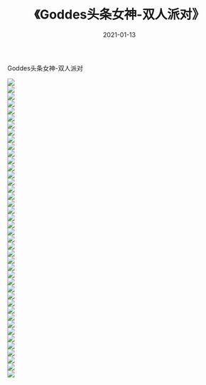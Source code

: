﻿---
layout: post
title:  《Goddes头条女神-双人派对》
date:   2021-01-13
img: http://img.660000.xyz/Sharelink/网络美图/2021/Goddes头条女神-双人派对/000.jpg
categories: [美女, 清纯, 唯美]
---

Goddes头条女神-双人派对

  ![](http://img.660000.xyz/Sharelink/网络美图/2021/Goddes头条女神-双人派对/001.jpg) <br> ![](http://img.660000.xyz/Sharelink/网络美图/2021/Goddes头条女神-双人派对/002.jpg) <br> ![](http://img.660000.xyz/Sharelink/网络美图/2021/Goddes头条女神-双人派对/003.jpg) <br> ![](http://img.660000.xyz/Sharelink/网络美图/2021/Goddes头条女神-双人派对/004.jpg) <br> ![](http://img.660000.xyz/Sharelink/网络美图/2021/Goddes头条女神-双人派对/005.jpg) <br> ![](http://img.660000.xyz/Sharelink/网络美图/2021/Goddes头条女神-双人派对/006.jpg) <br> ![](http://img.660000.xyz/Sharelink/网络美图/2021/Goddes头条女神-双人派对/007.jpg) <br> ![](http://img.660000.xyz/Sharelink/网络美图/2021/Goddes头条女神-双人派对/008.jpg) <br> ![](http://img.660000.xyz/Sharelink/网络美图/2021/Goddes头条女神-双人派对/009.jpg) <br> ![](http://img.660000.xyz/Sharelink/网络美图/2021/Goddes头条女神-双人派对/010.jpg) <br> ![](http://img.660000.xyz/Sharelink/网络美图/2021/Goddes头条女神-双人派对/011.jpg) <br> ![](http://img.660000.xyz/Sharelink/网络美图/2021/Goddes头条女神-双人派对/012.jpg) <br> ![](http://img.660000.xyz/Sharelink/网络美图/2021/Goddes头条女神-双人派对/013.jpg) <br> ![](http://img.660000.xyz/Sharelink/网络美图/2021/Goddes头条女神-双人派对/014.jpg) <br> ![](http://img.660000.xyz/Sharelink/网络美图/2021/Goddes头条女神-双人派对/015.jpg) <br> ![](http://img.660000.xyz/Sharelink/网络美图/2021/Goddes头条女神-双人派对/016.jpg) <br> ![](http://img.660000.xyz/Sharelink/网络美图/2021/Goddes头条女神-双人派对/017.jpg) <br> ![](http://img.660000.xyz/Sharelink/网络美图/2021/Goddes头条女神-双人派对/018.jpg) <br> ![](http://img.660000.xyz/Sharelink/网络美图/2021/Goddes头条女神-双人派对/019.jpg) <br> ![](http://img.660000.xyz/Sharelink/网络美图/2021/Goddes头条女神-双人派对/020.jpg) <br> ![](http://img.660000.xyz/Sharelink/网络美图/2021/Goddes头条女神-双人派对/021.jpg) <br> ![](http://img.660000.xyz/Sharelink/网络美图/2021/Goddes头条女神-双人派对/022.jpg) <br> ![](http://img.660000.xyz/Sharelink/网络美图/2021/Goddes头条女神-双人派对/023.jpg) <br> ![](http://img.660000.xyz/Sharelink/网络美图/2021/Goddes头条女神-双人派对/024.jpg) <br> ![](http://img.660000.xyz/Sharelink/网络美图/2021/Goddes头条女神-双人派对/025.jpg) <br> ![](http://img.660000.xyz/Sharelink/网络美图/2021/Goddes头条女神-双人派对/026.jpg) <br> ![](http://img.660000.xyz/Sharelink/网络美图/2021/Goddes头条女神-双人派对/027.jpg) <br> ![](http://img.660000.xyz/Sharelink/网络美图/2021/Goddes头条女神-双人派对/028.jpg) <br> ![](http://img.660000.xyz/Sharelink/网络美图/2021/Goddes头条女神-双人派对/029.jpg) <br> ![](http://img.660000.xyz/Sharelink/网络美图/2021/Goddes头条女神-双人派对/030.jpg) <br> ![](http://img.660000.xyz/Sharelink/网络美图/2021/Goddes头条女神-双人派对/031.jpg) <br> ![](http://img.660000.xyz/Sharelink/网络美图/2021/Goddes头条女神-双人派对/032.jpg) <br> ![](http://img.660000.xyz/Sharelink/网络美图/2021/Goddes头条女神-双人派对/033.jpg) <br> ![](http://img.660000.xyz/Sharelink/网络美图/2021/Goddes头条女神-双人派对/034.jpg) <br> ![](http://img.660000.xyz/Sharelink/网络美图/2021/Goddes头条女神-双人派对/035.jpg) <br> ![](http://img.660000.xyz/Sharelink/网络美图/2021/Goddes头条女神-双人派对/036.jpg) <br> ![](http://img.660000.xyz/Sharelink/网络美图/2021/Goddes头条女神-双人派对/037.jpg) <br> ![](http://img.660000.xyz/Sharelink/网络美图/2021/Goddes头条女神-双人派对/038.jpg) <br> ![](http://img.660000.xyz/Sharelink/网络美图/2021/Goddes头条女神-双人派对/039.jpg) <br> ![](http://img.660000.xyz/Sharelink/网络美图/2021/Goddes头条女神-双人派对/040.jpg) <br> ![](http://img.660000.xyz/Sharelink/网络美图/2021/Goddes头条女神-双人派对/041.jpg) <br> ![](http://img.660000.xyz/Sharelink/网络美图/2021/Goddes头条女神-双人派对/042.jpg) <br>